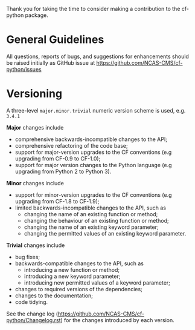 Thank you for taking the time to consider making a contribution to the
cf-python package.

# General Guidelines

All questions, reports of bugs, and suggestions for enhancements
should be raised initially as GitHub issue at
https://github.com/NCAS-CMS/cf-python/issues

# Versioning

A three-level ``major.minor.trivial`` numeric version scheme is used,
e.g. ``3.4.1``

**Major** changes include
  * comprehensive backwards-incompatible changes to the API;
  * comprehensive refactoring of the code base;
  * support for major-version upgrades to the CF conventions (e.g
    upgrading from CF-0.9 to CF-1.0);
  * support for major version changes to the Python language (e.g
    upgrading from Python 2 to Python 3).

**Minor** changes include
  * support for minor-version upgrades to the CF conventions (e.g
    upgrading from CF-1.8 to CF-1.9);
  * limited backwards-incompatible changes to the API, such as
    - changing the name of an existing function or method;
    - changing the behaviour of an existing function or method;
    - changing the name of an existing keyword parameter;
    - changing the permitted values of an existing keyword parameter.

**Trivial** changes include
  * bug fixes;
  * backwards-compatible changes to the API, such as
    - introducing a new function or method;
    - introducing a new keyword parameter;
    - introducing new permitted values of a keyword parameter;
  * changes to required versions of the dependencies;
  * changes to the documentation;
  * code tidying.

See the change log
(https://github.com/NCAS-CMS/cf-python/Changelog.rst) for
the changes introduced by  each version.
